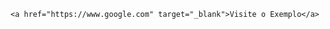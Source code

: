 <!DOCTYPE html>
<html lang="pt-br">
<head>
    <meta charset="UTF-8">
    <meta name="viewport" content="width=device-width, initial-scale=1.0">
    <title>Exemplo HTML</title>
</head>
<body>

    <a href="https://www.google.com" target="_blank">Visite o Exemplo</a>

</body>
</html>

